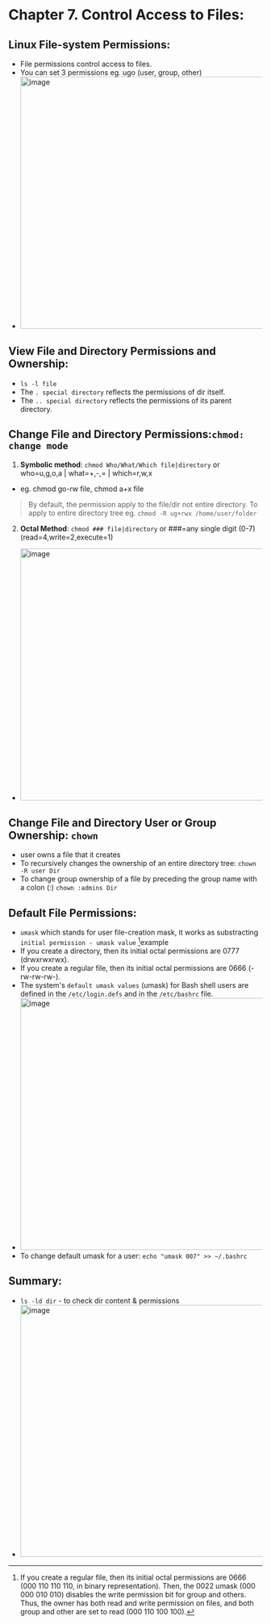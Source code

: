 # Chapter 7. Control Access to Files:

## Linux File-system Permissions:
- File permissions control access to files.
- You can set 3 permissions eg. ugo (user, group, other)
- <img width="500" alt="image" src="https://github.com/cybersome/Linux-octo/assets/40174034/9bfccd73-cde6-45b8-ac44-a01b67d41f10">

## View File and Directory Permissions and Ownership:
- `ls -l file`
- The `. special directory` reflects the permissions of dir itself.
- The `.. special directory` reflects the permissions of its parent directory.

## Change File and Directory Permissions:`chmod: change mode`
1. **Symbolic method**: `chmod Who/What/Which file|directory` or who=u,g,o,a | what=+,-,= | which=r,w,x
- eg. chmod go-rw file, chmod a+x file
> By default, the permission apply to the file/dir not entire directory. To apply to entire directory tree eg. `chmod -R ug+rwx /home/user/folder`

2. **Octal Method**: `chmod ### file|directory` or ###=any single digit (0-7) (read=4,write=2,execute=1)
- <img width="500" alt="image" src="https://github.com/cybersome/Linux-octo/assets/40174034/055cd6ad-2f40-4ce0-a22c-7e6d9632f1c0">

## Change File and Directory User or Group Ownership: `chown`
- user owns a file that it creates
- To recursively changes the ownership of an entire directory tree: `chown -R user Dir`
- To change group ownership of a file by preceding the group name with a colon (:) `chown :admins Dir`

## Default File Permissions:
- `umask` which stands for user file-creation mask, it works as substracting `initial permission - umask value` [^1]example
- If you create a directory, then its initial octal permissions are 0777 (drwxrwxrwx).
- If you create a regular file, then its initial octal permissions are 0666 (-rw-rw-rw-).
- The system's `default umask values` (umask) for Bash shell users are defined in the `/etc/login.defs` and in the `/etc/bashrc` file.
- <img width="500" alt="image" src="https://github.com/cybersome/Linux-octo/assets/40174034/3788c4d8-e338-4d0c-ae81-ce455296032b">
- To change default umask for a user: `echo "umask 007" >> ~/.bashrc`


## Summary:
- `ls -ld dir` - to check dir content & permissions
- <img width="500" alt="image" src="https://github.com/cybersome/Linux-octo/assets/40174034/67e04f47-f7b6-45de-8ae7-c0fa38aadad4">









[^1]: If you create a regular file, then its initial octal permissions are 0666 (000 110 110 110, in binary representation). Then, the 0022 umask (000 000 010 010) disables the write permission bit for group and others. Thus, the owner has both read and write permission on files, and both group and other are set to read (000 110 100 100).

